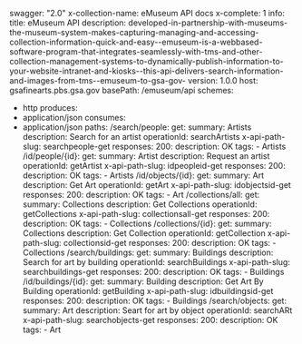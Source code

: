 swagger: "2.0"
x-collection-name: eMuseum API docs
x-complete: 1
info:
  title: eMuseum API
  description: developed-in-partnership-with-museums-the-museum-system-makes-capturing-managing-and-accessing-collection-information-quick-and-easy--emuseum-is-a-webbased-software-program-that-integrates-seamlessly-with-tms-and-other-collection-management-systems-to-dynamically-publish-information-to-your-website-intranet-and-kiosks--this-api-delivers-search-information-and-images-from-tms--emuseum-to-gsa-gov-
  version: 1.0.0
host: gsafinearts.pbs.gsa.gov
basePath: /emuseum/api
schemes:
- http
produces:
- application/json
consumes:
- application/json
paths:
  /search/people:
    get:
      summary: Artists
      description: Search for an artist
      operationId: searchArtists
      x-api-path-slug: searchpeople-get
      responses:
        200:
          description: OK
      tags:
      - Artists
  /id/people/{id}:
    get:
      summary: Artist
      description: Request an artist
      operationId: getArtist
      x-api-path-slug: idpeopleid-get
      responses:
        200:
          description: OK
      tags:
      - Artists
  /id/objects/{id}:
    get:
      summary: Art
      description: Get Art
      operationId: getArt
      x-api-path-slug: idobjectsid-get
      responses:
        200:
          description: OK
      tags:
      - Art
  /collections/all:
    get:
      summary: Collections
      description: Get Collections
      operationId: getCollections
      x-api-path-slug: collectionsall-get
      responses:
        200:
          description: OK
      tags:
      - Collections
  /collections/{id}:
    get:
      summary: Collections
      description: Get Collection
      operationId: getCollection
      x-api-path-slug: collectionsid-get
      responses:
        200:
          description: OK
      tags:
      - Collections
  /search/buildings:
    get:
      summary: Buildings
      description: Search for art by building
      operationId: searchBuildings
      x-api-path-slug: searchbuildings-get
      responses:
        200:
          description: OK
      tags:
      - Buildings
  /id/buildings/{id}:
    get:
      summary: Building
      description: Get Art By Building
      operationId: getBuilding
      x-api-path-slug: idbuildingsid-get
      responses:
        200:
          description: OK
      tags:
      - Buildings
  /search/objects:
    get:
      summary: Art
      description: Seart for art by object
      operationId: searchARt
      x-api-path-slug: searchobjects-get
      responses:
        200:
          description: OK
      tags:
      - Art